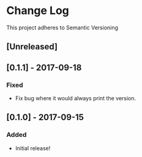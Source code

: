 # Change Log
This project adheres to Semantic Versioning

## [Unreleased]

## [0.1.1] - 2017-09-18
### Fixed
- Fix bug where it would always print the version.

## [0.1.0] - 2017-09-15
### Added
- Initial release!
